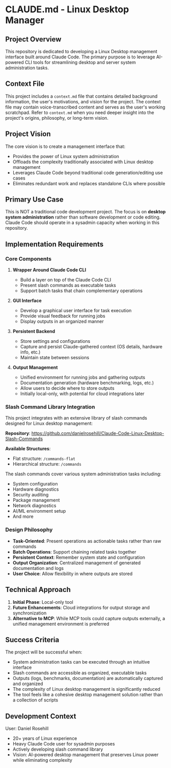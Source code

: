 # CLAUDE.md - Linux Desktop Manager

## Project Overview

This repository is dedicated to developing a Linux Desktop management interface built around Claude Code. The primary purpose is to leverage AI-powered CLI tools for streamlining desktop and server system administration tasks.

## Context File

This project includes a `context.md` file that contains detailed background information, the user's motivations, and vision for the project. The context file may contain voice-transcribed content and serves as the user's working scratchpad. Refer to `context.md` when you need deeper insight into the project's origins, philosophy, or long-term vision.

## Project Vision

The core vision is to create a management interface that:

- Provides the power of Linux system administration
- Offloads the complexity traditionally associated with Linux desktop management
- Leverages Claude Code beyond traditional code generation/editing use cases
- Eliminates redundant work and replaces standalone CLIs where possible

## Primary Use Case

This is NOT a traditional code development project. The focus is on **desktop system administration** rather than software development or code editing. Claude Code should operate in a sysadmin capacity when working in this repository.

## Implementation Requirements

### Core Components

1. **Wrapper Around Claude Code CLI**
   - Build a layer on top of the Claude Code CLI
   - Present slash commands as executable tasks
   - Support batch tasks that chain complementary operations

2. **GUI Interface**
   - Develop a graphical user interface for task execution
   - Provide visual feedback for running jobs
   - Display outputs in an organized manner

3. **Persistent Backend**
   - Store settings and configurations
   - Capture and persist Claude-gathered context (OS details, hardware info, etc.)
   - Maintain state between sessions

4. **Output Management**
   - Unified environment for running jobs and gathering outputs
   - Documentation generation (hardware benchmarking, logs, etc.)
   - Allow users to decide where to store outputs
   - Initially local-only, with potential for cloud integrations later

### Slash Command Library Integration

This project integrates with an extensive library of slash commands designed for Linux desktop management:

**Repository**: https://github.com/danielrosehill/Claude-Code-Linux-Desktop-Slash-Commands

**Available Structures**:
- Flat structure: `/commands-flat`
- Hierarchical structure: `/commands`

The slash commands cover various system administration tasks including:
- System configuration
- Hardware diagnostics
- Security auditing
- Package management
- Network diagnostics
- AI/ML environment setup
- And more

### Design Philosophy

- **Task-Oriented**: Present operations as actionable tasks rather than raw commands
- **Batch Operations**: Support chaining related tasks together
- **Persistent Context**: Remember system state and configuration
- **Output Organization**: Centralized management of generated documentation and logs
- **User Choice**: Allow flexibility in where outputs are stored

## Technical Approach

1. **Initial Phase**: Local-only tool
2. **Future Enhancements**: Cloud integrations for output storage and synchronization
3. **Alternative to MCP**: While MCP tools could capture outputs externally, a unified management environment is preferred

## Success Criteria

The project will be successful when:
- System administration tasks can be executed through an intuitive interface
- Slash commands are accessible as organized, executable tasks
- Outputs (logs, benchmarks, documentation) are automatically captured and organized
- The complexity of Linux desktop management is significantly reduced
- The tool feels like a cohesive desktop management solution rather than a collection of scripts

## Development Context

User: Daniel Rosehill
- 20+ years of Linux experience
- Heavy Claude Code user for sysadmin purposes
- Actively developing slash command library
- Vision: AI-powered desktop management that preserves Linux power while eliminating complexity
